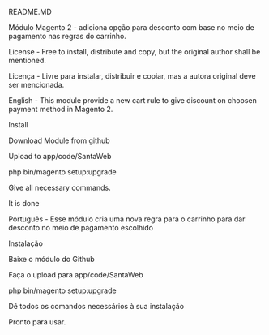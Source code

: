README.MD

Módulo Magento 2 - adiciona opção para desconto com base no meio de pagamento nas regras do carrinho. 

License - Free to install, distribute and copy, but the original author shall be mentioned.

Licença - Livre para instalar, distribuir e copiar, mas a autora original deve ser mencionada. 

English - This module provide a new cart rule to give discount on choosen payment method in Magento 2. 

Install

Download Module from github

Upload to app/code/SantaWeb

php bin/magento setup:upgrade

Give all necessary commands. 

It is done

Português - Esse módulo cria uma nova regra para o carrinho para dar desconto no meio de pagamento escolhido

Instalação

Baixe o módulo do Github

Faça o upload para app/code/SantaWeb

php bin/magento setup:upgrade

Dê todos os comandos necessários à sua instalação

Pronto para usar. 

